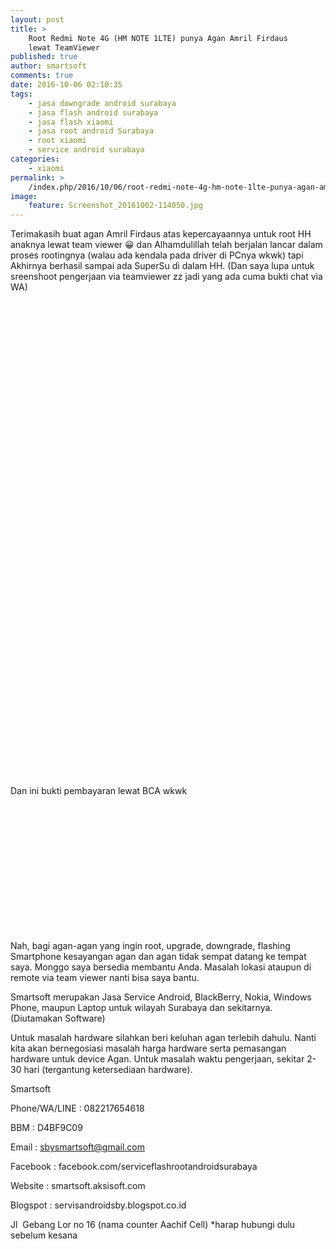 ```yaml
---
layout: post
title: >
    Root Redmi Note 4G (HM NOTE 1LTE) punya Agan Amril Firdaus
    lewat TeamViewer
published: true
author: smartsoft
comments: true
date: 2016-10-06 02:10:35
tags:
    - jasa downgrade android surabaya
    - jasa flash android surabaya
    - jasa flash xiaomi
    - jasa root android Surabaya
    - root xiaomi
    - service android surabaya
categories:
    - xiaomi
permalink: >
    /index.php/2016/10/06/root-redmi-note-4g-hm-note-1lte-punya-agan-amril-firdaus-lewat-teamviewer
image:
    feature: Screenshot_20161002-114050.jpg
---
```

Terimakasih buat agan Amril Firdaus atas kepercayaannya untuk root HH anaknya lewat team viewer 😀 dan Alhamdulillah telah berjalan lancar dalam proses rootingnya (walau ada kendala pada driver di PCnya wkwk) tapi Akhirnya berhasil sampai ada SuperSu di dalam HH. (Dan saya lupa untuk sreenshoot pengerjaan via teamviewer zz jadi yang ada cuma bukti chat via WA)

 



 

&nbsp;

&nbsp;

&nbsp;

&nbsp;

&nbsp;

&nbsp;

&nbsp;

&nbsp;

&nbsp;

&nbsp;

&nbsp;

&nbsp;

&nbsp;

&nbsp;

&nbsp;

&nbsp;

&nbsp;

&nbsp;

&nbsp;

&nbsp;

&nbsp;

&nbsp;

&nbsp;

&nbsp;

&nbsp;

Dan ini bukti pembayaran lewat BCA wkwk



&nbsp;

&nbsp;

&nbsp;

&nbsp;

&nbsp;

&nbsp;

&nbsp;

Nah, bagi agan-agan yang ingin root, upgrade, downgrade, flashing Smartphone kesayangan agan dan agan tidak sempat datang ke tempat saya. Monggo saya bersedia membantu Anda. Masalah lokasi ataupun di remote via team viewer nanti bisa saya bantu.

Smartsoft merupakan Jasa Service Android, BlackBerry, Nokia, Windows Phone, maupun Laptop untuk wilayah Surabaya dan sekitarnya. (Diutamakan Software)
  
Untuk masalah hardware silahkan beri keluhan agan terlebih dahulu. Nanti kita akan bernegosiasi masalah harga hardware serta pemasangan hardware untuk device Agan. Untuk masalah waktu pengerjaan, sekitar 2-30 hari (tergantung ketersediaan hardware).

Smartsoft
  
Phone/WA/LINE : 082217654618
  
BBM : D4BF9C09
  
Email : sbysmartsoft@gmail.com
  
Facebook : facebook.com/serviceflashrootandroidsurabaya
  
Website : smartsoft.aksisoft.com
  
Blogspot : servisandroidsby.blogspot.co.id
  
Jl  Gebang Lor no 16 (nama counter Aachif Cell) *harap hubungi dulu sebelum kesana